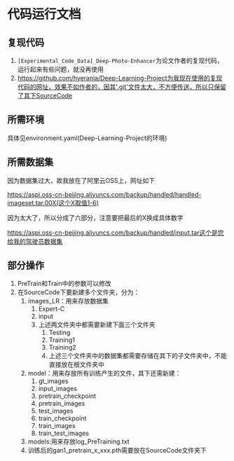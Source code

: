 # 代码运行文档

## 复现代码

1. `[Experimental_Code_Data]_Deep-Photo-Enhancer`为论文作者的复现代码，运行起来有些问题，就没再使用
2. https://github.com/hyerania/Deep-Learning-Project为我现在使用的复现代码的网址，效果不如作者的，因其'.git'文件太大，不方便传送，所以只保留了其下SourceCode

## 所需环境

具体见environment.yaml(Deep-Learning-Project的环境)

## 所需数据集

因为数据集过大，故我放在了阿里云OSS上，网址如下

https://aspi.oss-cn-beijing.aliyuncs.com/backup/handled/handled-imageset.tar.00X(这个X取值1-6)

因为太大了，所以分成了六部分，注意要把最后的X换成具体数字

https://aspi.oss-cn-beijing.aliyuncs.com/backup/handled/input.tar这个是您给我的驾驶员数据集

## 部分操作

1. PreTrain和Train中的参数可以修改
2. 在SourceCode下要新建多个文件夹，分为：
   1. images_LR：用来存放数据集
      1. Expert-C
      2. input
      3. 上述两文件夹中都需要新建下面三个文件夹
         1. Testing
         2. Training1
         3. Training2
         4. 上述三个文件夹中的数据集都需要存储在其下的子文件夹中，不能直接放在根文件夹中
   2. model：用来存放所有训练产生的文件，其下还需新建：
      1. gt_images
      2. input_images
      3. pretrain_checkpoint
      4. pretrain_images
      5. test_images
      6. train_checkpoint
      7. train_images
      8. train_test_images
   3. models:用来存放log_PreTraining.txt
   4. 训练后的gan1_pretrain_x_xxx.pth需要放在SourceCode文件夹下